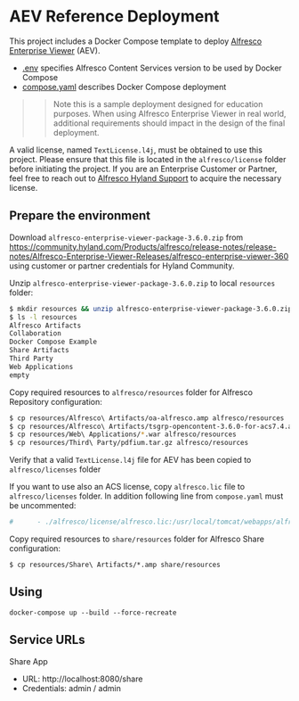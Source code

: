 # AEV Reference Deployment

This project includes a Docker Compose template to deploy [Alfresco Enterprise Viewer](https://docs.alfresco.com/enterprise-viewer/latest/install/) (AEV).

* [.env](.env) specifies Alfresco Content Services version to be used by Docker Compose
* [compose.yaml](compose.yaml) describes Docker Compose deployment

>> Note this is a sample deployment designed for education purposes. When using Alfresco Enterprise Viewer in real world, additional requirements should impact in the design of the final deployment.

A valid license, named `TextLicense.l4j`, must be obtained to use this project. Please ensure that this file is located in the `alfresco/license` folder before initiating the project. If you are an Enterprise Customer or Partner, feel free to reach out to [Alfresco Hyland Support](https://community.hyland.com) to acquire the necessary license.

## Prepare the environment

Download `alfresco-enterprise-viewer-package-3.6.0.zip` from https://community.hyland.com/Products/alfresco/release-notes/release-notes/Alfresco-Enterprise-Viewer-Releases/alfresco-enterprise-viewer-360 using customer or partner credentials for Hyland Community.

Unzip `alfresco-enterprise-viewer-package-3.6.0.zip` to local `resources` folder:

```bash
$ mkdir resources && unzip alfresco-enterprise-viewer-package-3.6.0.zip -d resources
$ ls -l resources
Alfresco Artifacts
Collaboration
Docker Compose Example
Share Artifacts
Third Party
Web Applications
empty
```

Copy required resources to `alfresco/resources` folder for Alfresco Repository configuration:

```bash
$ cp resources/Alfresco\ Artifacts/oa-alfresco.amp alfresco/resources
$ cp resources/Alfresco\ Artifacts/tsgrp-opencontent-3.6.0-for-acs7.4.amp alfresco/resources
$ cp resources/Web\ Applications/*.war alfresco/resources
$ cp resources/Third\ Party/pdfium.tar.gz alfresco/resources
```

Verify that a valid `TextLicense.l4j` file for AEV has been copied to `alfresco/licenses` folder

If you want to use also an ACS license, copy `alfresco.lic` file to `alfresco/licenses` folder. In addition following line from `compose.yaml` must be uncommented:

```yaml
#      - ./alfresco/license/alfresco.lic:/usr/local/tomcat/webapps/alfresco/WEB-INF/classes/alfresco/extension/license/alfresco.lic   
```

Copy required resources to `share/resources` folder for Alfresco Share configuration:

```
$ cp resources/Share\ Artifacts/*.amp share/resources
```

## Using

```
docker-compose up --build --force-recreate
```

## Service URLs

Share App 
* URL: http://localhost:8080/share
* Credentials: admin / admin